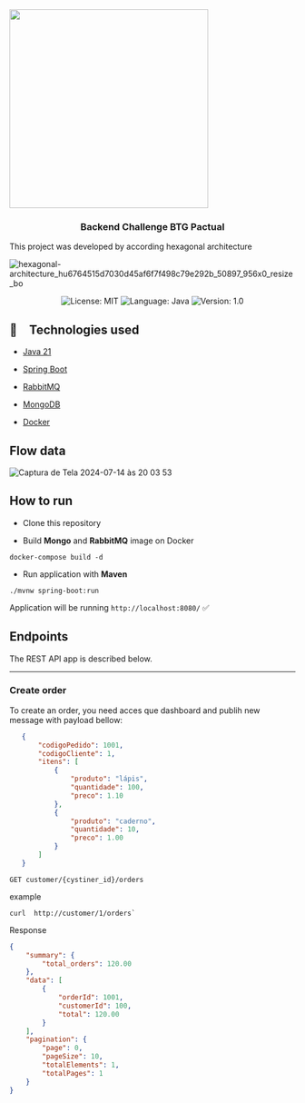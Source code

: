 
<img src="https://github.com/user-attachments/assets/6de3acd4-5d01-42db-9504-fd905d737b0f" height="350px"/>

<h3 align="center">
   Backend Challenge BTG Pactual
</h3>

This project was developed by according  hexagonal architecture 

![hexagonal-architecture_hu6764515d7030d45af6f7f498c79e292b_50897_956x0_resize_bo](https://github.com/user-attachments/assets/6a2993c4-4a9d-4f90-ad16-22b2a4003c01)


<p align="center">

  <img alt="License: MIT" src="https://img.shields.io/badge/license-MIT-%2304D361">
  <img alt="Language: Java" src="https://img.shields.io/badge/language-java-green">
  <img alt="Version: 1.0" src="https://img.shields.io/badge/version-1.0-yellowgreen">

</p>



## :rocket: Technologies used

* [Java 21](https://www.oracle.com/java/technologies/javase/jdk17-archive-downloads.html) 
* [Spring Boot](https://spring.io/projects/spring-boot)


* [RabbitMQ](https://www.rabbitmq.com/)
* [MongoDB]()
* [Docker](https://docs.docker.com/engine/install/)


## Flow data
![Captura de Tela 2024-07-14 às 20 03 53](https://github.com/user-attachments/assets/c8fabf5b-e635-4adc-9214-aad27c8c2131)


## How to run

- Clone this repository

- Build **Mongo** and **RabbitMQ** image on Docker

```
docker-compose build -d
```

- Run application with **Maven**

```
./mvnw spring-boot:run
```

Application will be running  `http://localhost:8080/` ✅   
 

## Endpoints 

The REST API app is described below.
 

---
### Create order
To create an order, you need acces que dashboard and publih new message with payload bellow:

```json
   {
       "codigoPedido": 1001,
       "codigoCliente": 1,
       "itens": [
           {
               "produto": "lápis",
               "quantidade": 100,
               "preco": 1.10
           },
           {
               "produto": "caderno",
               "quantidade": 10,
               "preco": 1.00
           }
       ]
   }
```


`GET customer/{cystiner_id}/orders`


example

```
curl  http://customer/1/orders`
```

Response
```json
{
	"summary": {
		"total_orders": 120.00
	},
	"data": [
		{
			"orderId": 1001,
			"customerId": 100,
			"total": 120.00
		}
	],
	"pagination": {
		"page": 0,
		"pageSize": 10,
		"totalElements": 1,
		"totalPages": 1
	}
}
```
